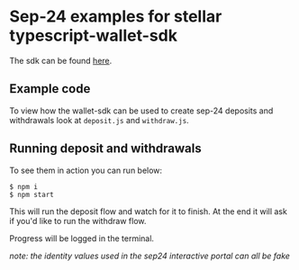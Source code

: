 # Sep-24 examples for stellar typescript-wallet-sdk

The sdk can be found [here](https://github.com/stellar/typescript-wallet-sdk).

## Example code
To view how the wallet-sdk can be used to create sep-24 deposits and withdrawals look at `deposit.js` and `withdraw.js`.


## Running deposit and withdrawals
To see them in action you can run below:

```
$ npm i
$ npm start
```

This will run the deposit flow and watch for it to finish. 
At the end it will ask if you'd like to run the withdraw flow.

Progress will be logged in the terminal.

*note: the identity values used in the sep24 interactive portal can all be fake*